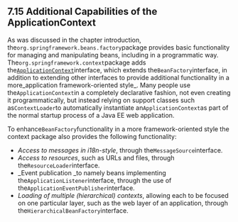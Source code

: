## 7.15 Additional Capabilities of the ApplicationContext

As was discussed in the chapter introduction, the`org.springframework.beans.factory`package provides basic functionality for managing and manipulating beans, including in a programmatic way. The`org.springframework.context`package adds the[`ApplicationContext`](http://docs.spring.io/spring-framework/docs/4.3.11.RELEASE/javadoc-api/org/springframework/context/ApplicationContext.html)interface, which extends the`BeanFactory`interface, in addition to extending other interfaces to provide additional functionality in a more_application framework-oriented style_. Many people use the`ApplicationContext`in a completely declarative fashion, not even creating it programmatically, but instead relying on support classes such as`ContextLoader`to automatically instantiate an`ApplicationContext`as part of the normal startup process of a Java EE web application.

To enhance`BeanFactory`functionality in a more framework-oriented style the context package also provides the following functionality:

* _Access to messages in i18n-style_, through the`MessageSource`interface.
* _Access to resources_, such as URLs and files, through the`ResourceLoader`interface.
* _Event publication _to namely beans implementing the`ApplicationListener`interface, through the use of the`ApplicationEventPublisher`interface.
* _Loading of multiple \(hierarchical\) contexts_, allowing each to be focused on one particular layer, such as the web layer of an application, through the`HierarchicalBeanFactory`interface.



